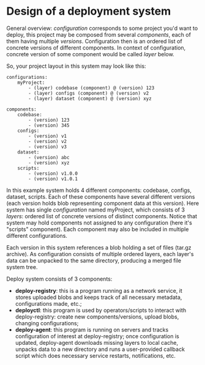 # Design of a deployment system

General overview: *configuration* corresponds to some project you'd want to deploy, this project may be composed from several *components*, each of them having multiple *versions*. Configuration then is an ordered list of concrete versions of different components. In context of configuration, concrete version of some component would be called *layer* below.

So, your project layout in this system may look like this:

	configurations:
		myProject:
			- (layer) codebase (component) @ (version) 123
			- (layer) configs (component) @ (version) v2
			- (layer) dataset (component) @ (version) xyz
	
	components:
		codebase:
			- (version) 123
			- (version) 345
		configs:
			- (version) v1
			- (version) v2
			- (version) v3
		dataset:
			- (version) abc
			- (version) xyz
		scripts:
			- (version) v1.0.0
			- (version) v1.0.1

In this example system holds 4 different components: codebase, configs, dataset, scripts. Each of these components have several different versions (each version holds blob representing component data at this version). Here system has single *configuration* named myProject, which consists of 3 *layers*: ordered list of concrete versions of distinct components. Notice that system may hold components not assigned to any configuration (here it's "scripts" component). Each component may also be included in multiple different configurations.

Each version in this system references a blob holding a set of files (tar.gz archive). As configuration consists of multiple ordered layers, each layer's data can be unpacked to the same directory, producing a merged file system tree.

Deploy system consists of 3 components:

- **deploy-registry**: this is a program running as a network service, it stores uploaded blobs and keeps track of all necessary metadata, configurations made, etc.;
- **deployctl**: this program is used by operators/scripts to interact with deploy-registry: create new components/versions, upload blobs, changing configurations;
- **deploy-agent**: this program is running on servers and tracks configuration of interest at deploy-registry; once configuration is updated, deploy-agent downloads missing layers to local cache, unpacks data to a new directory and runs a user-provided callback script which does necessary service restarts, notifications, etc.